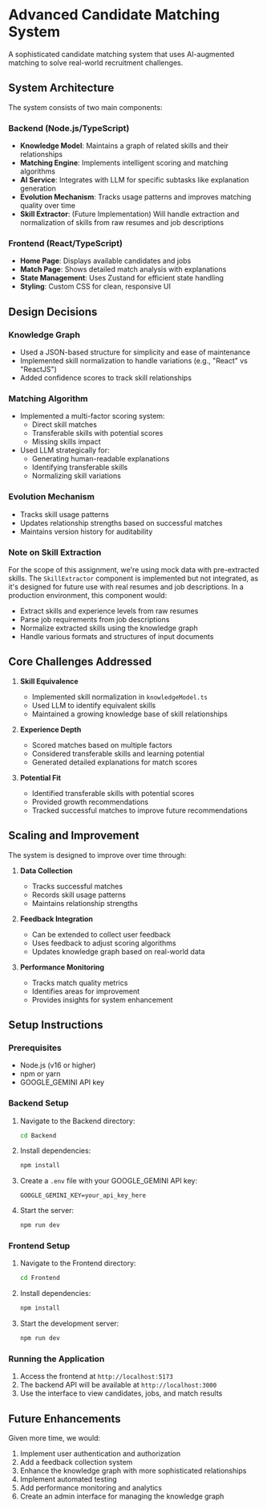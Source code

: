 # Advanced Candidate Matching System

A sophisticated candidate matching system that uses AI-augmented matching to solve real-world recruitment challenges.

## System Architecture

The system consists of two main components:

### Backend (Node.js/TypeScript)

- **Knowledge Model**: Maintains a graph of related skills and their relationships
- **Matching Engine**: Implements intelligent scoring and matching algorithms
- **AI Service**: Integrates with LLM for specific subtasks like explanation generation
- **Evolution Mechanism**: Tracks usage patterns and improves matching quality over time
- **Skill Extractor**: (Future Implementation) Will handle extraction and normalization of skills from raw resumes and job descriptions

### Frontend (React/TypeScript)

- **Home Page**: Displays available candidates and jobs
- **Match Page**: Shows detailed match analysis with explanations
- **State Management**: Uses Zustand for efficient state handling
- **Styling**: Custom CSS for clean, responsive UI

## Design Decisions

### Knowledge Graph

- Used a JSON-based structure for simplicity and ease of maintenance
- Implemented skill normalization to handle variations (e.g., "React" vs "ReactJS")
- Added confidence scores to track skill relationships

### Matching Algorithm

- Implemented a multi-factor scoring system:
  - Direct skill matches
  - Transferable skills with potential scores
  - Missing skills impact
- Used LLM strategically for:
  - Generating human-readable explanations
  - Identifying transferable skills
  - Normalizing skill variations

### Evolution Mechanism

- Tracks skill usage patterns
- Updates relationship strengths based on successful matches
- Maintains version history for auditability

### Note on Skill Extraction

For the scope of this assignment, we're using mock data with pre-extracted skills. The `SkillExtractor` component is implemented but not integrated, as it's designed for future use with real resumes and job descriptions. In a production environment, this component would:

- Extract skills and experience levels from raw resumes
- Parse job requirements from job descriptions
- Normalize extracted skills using the knowledge graph
- Handle various formats and structures of input documents

## Core Challenges Addressed

1. **Skill Equivalence**

   - Implemented skill normalization in `knowledgeModel.ts`
   - Used LLM to identify equivalent skills
   - Maintained a growing knowledge base of skill relationships

2. **Experience Depth**

   - Scored matches based on multiple factors
   - Considered transferable skills and learning potential
   - Generated detailed explanations for match scores

3. **Potential Fit**
   - Identified transferable skills with potential scores
   - Provided growth recommendations
   - Tracked successful matches to improve future recommendations

## Scaling and Improvement

The system is designed to improve over time through:

1. **Data Collection**

   - Tracks successful matches
   - Records skill usage patterns
   - Maintains relationship strengths

2. **Feedback Integration**

   - Can be extended to collect user feedback
   - Uses feedback to adjust scoring algorithms
   - Updates knowledge graph based on real-world data

3. **Performance Monitoring**
   - Tracks match quality metrics
   - Identifies areas for improvement
   - Provides insights for system enhancement

## Setup Instructions

### Prerequisites

- Node.js (v16 or higher)
- npm or yarn
- GOOGLE_GEMINI API key

### Backend Setup

1. Navigate to the Backend directory:
   ```bash
   cd Backend
   ```
2. Install dependencies:
   ```bash
   npm install
   ```
3. Create a `.env` file with your GOOGLE_GEMINI API key:
   ```
   GOOGLE_GEMINI_KEY=your_api_key_here
   ```
4. Start the server:
   ```bash
   npm run dev
   ```

### Frontend Setup

1. Navigate to the Frontend directory:
   ```bash
   cd Frontend
   ```
2. Install dependencies:
   ```bash
   npm install
   ```
3. Start the development server:
   ```bash
   npm run dev
   ```

### Running the Application

1. Access the frontend at `http://localhost:5173`
2. The backend API will be available at `http://localhost:3000`
3. Use the interface to view candidates, jobs, and match results

## Future Enhancements

Given more time, we would:

1. Implement user authentication and authorization
2. Add a feedback collection system
3. Enhance the knowledge graph with more sophisticated relationships
4. Implement automated testing
5. Add performance monitoring and analytics
6. Create an admin interface for managing the knowledge graph
